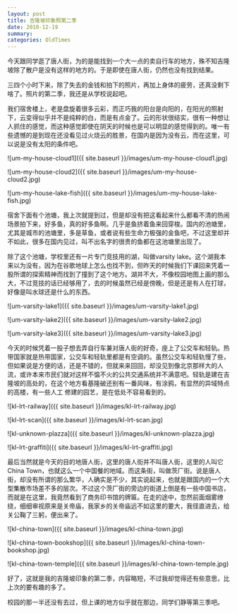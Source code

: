 ```yaml
---
layout: post
title: 吉隆坡印象照第二季
date: 2010-12-19
summary: 
categories: OldTimes
---
```


今天跟同学逛了唐人街，为的是能找到一个大一点的卖自行车的地方，殊不知吉隆坡除了散户是没有这样的地方的。于是即使在唐人街，仍然也没有找到结果。

三四个小时下来，除了失去的金钱和拍下的照片，再加上身体的疲劳，还真没剩下啥了。照片的第二季，我还是从学校说起吧。

我们宿舍楼上，老是盘旋着很多云彩，而正巧我的阳台是向阳的，在阳光的照射下，云变得似乎并不是纯粹的白，而是有点金了。云的形状很结实，很有一种想让人抓住的感觉，而这种感觉即使在阴天的时候也是可以明显的感觉得到的。唯一有些遗憾的是到现在还没看见过火烧云的胜景，在国内是因为没有云，而在这里，可以说是没有太阳的条件吧。

![um-my-house-cloud1]({{ site.baseurl }}/images/um-my-house-cloud1.jpg)

![um-my-house-cloud2]({{ site.baseurl }}/images/um-my-house-cloud2.jpg)

![um-my-house-lake-fish]({{ site.baseurl }}/images/um-my-house-lake-fish.jpg)


宿舍下面有个池塘，我上次就提到过，但是却没有把这看起来什么都看不清的热闹场景拍下来，好多鱼，真的好多鱼啊。几乎是鱼挤着鱼来回穿梭。国内的池塘里，尤其是城市的池塘里，多是草鱼，或者说有些生命力极强的金鱼吧，不过这里却并不如此，很多在国内见过，叫不出名字的很贵的鱼都在这池塘里出现了。

除了这个池塘，学校里还有一片专门竞技用的湖，叫做varsity lake。这个湖我本来以为没有，因为在谷歌地球上怎么也找不到，但昨天的时候我们下课回来凭着一股所谓的探索精神而找到了撞到了这个地方。湖并不大，不像校园地图上画的那么大，不过竞技的话已经够用了，去的时候虽然已经是傍晚，但是还是有人在打球，好像是叫水球还是什么的东西。

![um-varsity-lake1]({{ site.baseurl }}/images/um-varsity-lake1.jpg)

![um-varsity-lake2]({{ site.baseurl }}/images/um-varsity-lake2.jpg)

![um-varsity-lake3]({{ site.baseurl }}/images/um-varsity-lake3.jpg)

今天的时候凭着一股子想去弄自行车兼对唐人街的好奇，座上了公交车和轻轨。热带国家就是热带国家，公交车和轻轨里都是有空调的。虽然公交车和轻轨慢了些，但如果说是方便的话，还是不错的，但就来来回回，却没见到像北京那样大的人流，或许本来市民们就对这样不愠不火的公共交通系统并不满意吧。轻轨是建在吉隆坡的高处的，在这个地方看基隆破还别有一番风味，有涂鸦，有显然的异域特点的高楼，有一些人工 修建的园艺，是在低处不容易看到的。

![kl-lrt-railway]({{ site.baseurl }}/images/kl-lrt-railway.jpg)

![kl-lrt-scan]({{ site.baseurl }}/images/kl-lrt-scan.jpg)

![kl-unknown-plazza]({{ site.baseurl }}/images/kl-unknown-plazza.jpg)

![kl-lrt-graffiti]({{ site.baseurl }}/images/kl-lrt-graffiti.jpg)

最后当然就是今天的目的地唐人街，这里的唐人街并不叫唐人街，这里的人叫它China Town，也就这么一个中国餐的地域。而这条街，叫做茨厂街。说是唐人街，却没有所谓的那么繁华，人确实是不少，其实说起来，也就是跟国内的一个大型集散市场差不多的层次。不过这个茨厂街的旁边的街道上倒是有一些中国书店，而就是在这里，我竟然看到了商务印书馆的牌匾。在走的途中，忽然前面烟雾缭绕，细细审视原来是关帝庙，我家乡的关帝庙远不如这里的要大，我径直进去，给关公鞠了三躬，便出来了。

![kl-china-town]({{ site.baseurl }}/images/kl-china-town.jpg)

![kl-china-town-bookshop]({{ site.baseurl }}/images/kl-china-town-bookshop.jpg)

![kl-china-town-temple]({{ site.baseurl }}/images/kl-china-town-temple.jpg)

好了，这就是我的吉隆坡印象的第二季，内容略短，不过我却觉得还有些意思，比上次的要有趣的多了。

校园的那一半还没有去过，但上课的地方似乎就在那边，同学们静等第三季吧。
